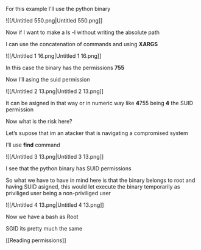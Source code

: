 For this example I’ll use the python binary

![[/Untitled 550.png|Untitled 550.png]]

Now if I want to make a ls -l without writing the absolute path

I can use the concatenation of commands and using **XARGS**

![[/Untitled 1 16.png|Untitled 1 16.png]]

In this case the binary has the permissions **755**

Now I’ll asing the suid permission

![[/Untitled 2 13.png|Untitled 2 13.png]]

It can be asigned in that way or in numeric way like **4**755 being **4** the SUID permission

  

Now what is the risk here?

  

Let’s supose that im an atacker that is navigating a compromised system

I’ll use **find** command

![[/Untitled 3 13.png|Untitled 3 13.png]]

I see that the python binary has SUID permissions

So what we have to have in mind here is that the binary belongs to root and having SUID asigned, this would let execute the binary temporarily as priviliged user being a non-priviliged user

  

![[/Untitled 4 13.png|Untitled 4 13.png]]

Now we have a bash as Root

  

SGID its pretty much the same

  

[[Reading permissions]]